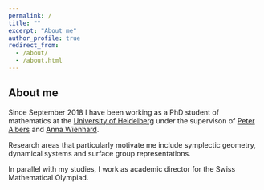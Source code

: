 ```yaml
---
permalink: /
title: ""
excerpt: "About me"
author_profile: true
redirect_from: 
  - /about/
  - /about.html
---
```


## About me

Since September 2018 I have been working as a PhD student of mathematics at the [University of Heidelberg](https://www.uni-heidelberg.de/) under the supervison of [Peter Albers](https://www.mathi.uni-heidelberg.de/~palbers/) and [Anna Wienhard](https://www.mathi.uni-heidelberg.de/~wienhard/). 

Research areas that particularly motivate me include symplectic geometry, dynamical systems and surface group representations.

In parallel with my studies, I work as academic director for the Swiss Mathematical Olympiad.
